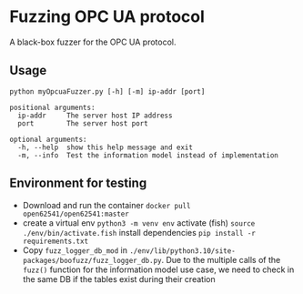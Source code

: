 # Fuzzing OPC UA protocol

A black-box fuzzer for the OPC UA protocol.

## Usage
```
python myOpcuaFuzzer.py [-h] [-m] ip-addr [port]

positional arguments:
  ip-addr     The server host IP address
  port        The server host port

optional arguments:
  -h, --help  show this help message and exit
  -m, --info  Test the information model instead of implementation
```

## Environment for testing
- Download and run the container ```docker pull open62541/open62541:master```
- create a virtual env ```python3 -m venv env``` activate (fish) ```source ./env/bin/activate.fish``` install dependencies ```pip install -r requirements.txt```
- Copy ```fuzz_logger_db_mod``` in ```./env/lib/python3.10/site-packages/boofuzz/fuzz_logger_db.py```. Due to the multiple calls of the ```fuzz()``` function for the information model use case, we need to check in the same DB if the tables exist during their creation